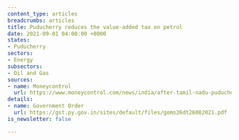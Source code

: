 ```yaml
---
content_type: articles
breadcrumbs: articles
title: Puducherry reduces the value-added tax on petrol
date: 2021-09-01 04:00:00 +0000
states:
- Puducherry
sectors:
- Energy
subsectors:
- Oil and Gas
sources:
- name: Moneycontrol
  url: https://www.moneycontrol.com/news/india/after-tamil-nadu-puducherry-cuts-vat-on-petrol-by-3-price-to-drop-below-rs-100-7390001.html
details:
- name: Government Order
  url: https://gst.py.gov.in/sites/default/files/goms26dt26082021.pdf
is_newsletter: false

---
```


